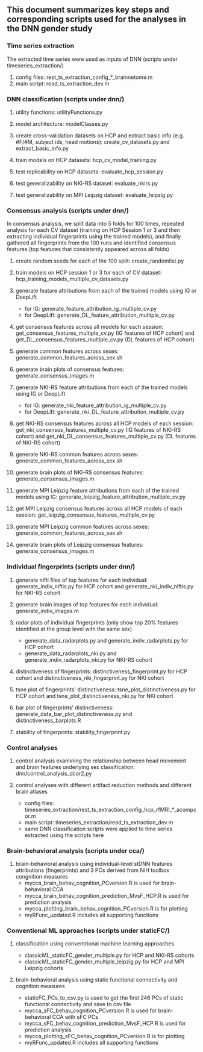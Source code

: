 ## This document summarizes key steps and corresponding scripts used for the analyses in the DNN gender study

### Time series extraction
 
 The extracted time series were used as inputs of DNN (scripts under timeseries_extraction/)

 1. config files: rest\_ts\_extraction\_config\_*_brainnetome.m 
 2. main script: read\_ts\_extraction\_dev.m

 
### DNN classification (scripts under dnn/)

1. utility functions: utilityFunctions.py 

2. model architecture: modelClasses.py

3. create cross-validation datasets on HCP and extract basic info (e.g. #F/#M, subject ids, head motions): create\_cv\_datasets.py and extract\_basic\_info.py

4. train models on HCP datasets: hcp\_cv\_model\_training.py
    
5. test replicability on HCP datasets: evaluate\_hcp\_session.py

6. test generalizability on NKI-RS dataset: evaluate\_nkirs.py
    
7. test generalizability on MPI Leipzig dataset: evaluate\_leipzig.py

   
   
    
### Consensus analysis (scripts under dnn/)

In consensus analysis, we split data into 5 folds for 100 times, repeated analysis for each CV dataset (training on HCP Session 1 or 3 and then extracting individual fingerprints using the trained models), and finally gathered all fingerprints from the 100 runs and identified consensus features (top features that consistently appeared across all folds)

1. create random seeds for each of the 100 split: create\_randomlist.py
    
2. train models on HCP session 1 or 3 for each of CV dataset: hcp\_training\_models\_multiple\_cv\_datasets.py
    

3. generate feature attributions from each of the trained models using IG or DeepLift
    - for IG: generate\_feature\_attribution\_ig\_multiple\_cv.py
    - for DeepLift: generate\_DL\_feature\_attribution\_multiple\_cv.py

4. get consensus features across all models for each session: get\_consensus\_features\_multiple\_cv.py (IG features of HCP cohort) and get\_DL\_consensus\_features\_multiple\_cv.py (DL features of HCP cohort)

    
5. generate common features across sexes: generate\_common\_features\_across\_sex.sh
    
6. generate brain plots of consensus features: generate\_consensus\_images.m    

7. generate NKI-RS feature attributions from each of the trained models using IG or DeepLift
    - for IG: generate\_nki\_feature\_attribution\_ig\_multiple\_cv.py
    - for DeepLift: generate\_nki\_DL\_feature\_attribution\_multiple\_cv.py

8. get NKI-RS consensus features across all HCP models of each session: get\_nki\_consensus\_features\_multiple\_cv.py (IG features of NKI-RS cohort) and get\_nki\_DL\_consensus\_features\_multiple\_cv.py (DL features of NKI-RS cohort)
      
9. generate NKI-RS common features across sexes: generate\_common\_features\_across\_sex.sh
    
10. generate brain plots of NKI-RS consensus features: generate\_consensus\_images.m
    
11. generate MPI Leipzig feature attributions from each of the trained models using IG: generate\_leipzig\_feature\_attribution\_multiple\_cv.py
    
12. get MPI Leipzig consensus features across all HCP models of each session: get\_leipzig\_consensus\_features\_multiple\_cv.py 

13. generate MPI Leipzig common features across sexes: generate\_common\_features\_across\_sex.sh

14. generate brain plots of Leipzig consensus features: generate\_consensus\_images.m


  
### Individual fingerprints (scripts under dnn/)

1. generate nifti files of top features for each individual: generate\_indiv\_niftis.py for HCP cohort and generate\_nki\_indiv\_niftis.py for NKI-RS cohort
    
2. generate brain images of top features for each individual: generate\_indiv\_images.m
    
3. radar plots of individual fingerprints (only show top 20% features identified at the group level with the same sex)
	- generate\_data\_radarplots.py and generate\_indiv\_radarplots.py for HCP cohort
	- generate\_data\_radarplots\_nki.py and generate\_indiv\_radarplots\_nki.py for NKI-RS cohort

4. distinctiveness of fingerprints: distinctiveness\_fingerprint.py for HCP cohort and distinctiveness\_nki\_fingerprint.py for NKI cohort
    
5. tsne plot of fingerprints' distinctiveness: tsne\_plot\_distinctiveness.py for HCP cohort and tsne\_plot\_distinctiveness\_nki.py for NKI cohort

6. bar plot of fingerprints' distinctiveness: generate\_data\_bar\_plot\_distinctiveness.py and distinctiveness\_barplots.R

7. stability of fingerprints: stability\_fingerprint.py
    
  
### Control analyses 

1. control analysis examining the relationship between head movement and brain features underlying sex classification: dnn/control\_analysis\_dcor2.py

2. control analyses with different artifact reduction methods and different brain atlases
    - config files: timeseries\_extraction/rest\_ts\_extraction\_config\_hcp\_rfMRI\_*_acompcor.m 
    - main script: timeseries\_extraction/read\_ts\_extraction\_dev.m
    - same DNN classification scripts were applied to time series extracted using the scripts here

    
  
### Brain-behavioral analysis (scripts under cca/)
1. brain-behavioral analysis using individual-level stDNN features attributions (fingerprints) and 3 PCs derived from NIH toolbox congnition measures
    - mycca\_brain\_behav\_cognition\_PCversion.R is used for brain-behavioral CCA
    - mycca\_brain\_behav\_cognition\_prediction\_MvsF\_HCP.R is used for prediction analysis
    - mycca\_plotting\_brain\_behav\_cognition\_PCversion.R is for plotting
    - myRFunc\_updated.R includes all supporting functions



### Conventional ML approaches (scripts under staticFC/)
1. classification using conventrional machine learning approaches
    - classicML\_staticFC\_gender\_multiple.py for HCP and NKI-RS cohorts 
    - classicML\_staticFC\_gender\_multiple\_leipzig.py for HCP and MPI Leipzig cohorts

2. brain-behavioral analysis using static functional connectivity and cognition measures
    - staticFC\_PCs\_to\_csv.py is used to get the first 246 PCs of static functional connectivity and save to csv file
    - mycca\_sFC\_behav\_cognition\_PCversion.R is used for brain-behavioral CCA with sFC PCs
    - mycca\_sFC\_behav\_cognition\_prediction\_MvsF\_HCP.R is used for prediction analysis
    - mycca\_plotting\_sFC\_behav\_cognition\_PCversion.R is for plotting
    - myRFunc\_updated.R includes all supporting functions
    
    
   
